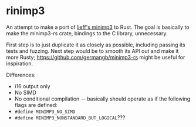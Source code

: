 # rinimp3
An attempt to make a port of [lieff's minimp3](https://github.com/lieff/minimp3) to Rust.  The goal is basically to make the minimp3-rs crate, bindings to the C library, unnecessary.

First step is to just duplicate it as closely as possible, including passing its tests and fuzzing.  Next step would be to smooth its API out and make it more Rusty; https://github.com/germangb/minimp3-rs might be useful for inspiration.

Differences:

 * i16 output only
 * No SIMD
 * No conditional compilation -- basically should operate as if the following flags are defined:
  * `#define MINIMP3_NO_SIMD`
  * `#define MINIMP3_NONSTANDARD_BUT_LOGICAL`???